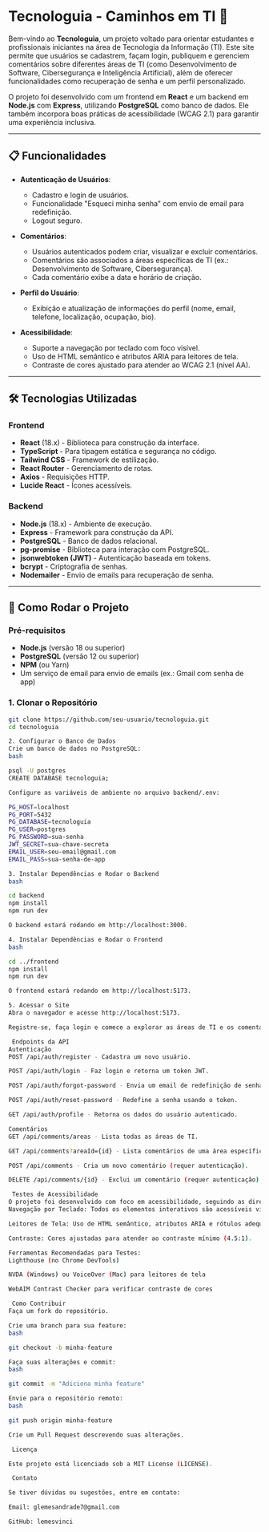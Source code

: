 # Tecnologuia - Caminhos em TI 🚀

Bem-vindo ao **Tecnologuia**, um projeto voltado para orientar estudantes e profissionais iniciantes na área de Tecnologia da Informação (TI). Este site permite que usuários se cadastrem, façam login, publiquem e gerenciem comentários sobre diferentes áreas de TI (como Desenvolvimento de Software, Cibersegurança e Inteligência Artificial), além de oferecer funcionalidades como recuperação de senha e um perfil personalizado.

O projeto foi desenvolvido com um frontend em **React** e um backend em **Node.js** com **Express**, utilizando **PostgreSQL** como banco de dados. Ele também incorpora boas práticas de acessibilidade (WCAG 2.1) para garantir uma experiência inclusiva.

---

## 📋 **Funcionalidades**

- **Autenticação de Usuários**:
  - Cadastro e login de usuários.
  - Funcionalidade "Esqueci minha senha" com envio de email para redefinição.
  - Logout seguro.

- **Comentários**:
  - Usuários autenticados podem criar, visualizar e excluir comentários.
  - Comentários são associados a áreas específicas de TI (ex.: Desenvolvimento de Software, Cibersegurança).
  - Cada comentário exibe a data e horário de criação.

- **Perfil do Usuário**:
  - Exibição e atualização de informações do perfil (nome, email, telefone, localização, ocupação, bio).

- **Acessibilidade**:
  - Suporte a navegação por teclado com foco visível.
  - Uso de HTML semântico e atributos ARIA para leitores de tela.
  - Contraste de cores ajustado para atender ao WCAG 2.1 (nível AA).

---

## 🛠️ **Tecnologias Utilizadas**

### **Frontend**
- **React** (18.x) - Biblioteca para construção da interface.
- **TypeScript** - Para tipagem estática e segurança no código.
- **Tailwind CSS** - Framework de estilização.
- **React Router** - Gerenciamento de rotas.
- **Axios** - Requisições HTTP.
- **Lucide React** - Ícones acessíveis.

### **Backend**
- **Node.js** (18.x) - Ambiente de execução.
- **Express** - Framework para construção da API.
- **PostgreSQL** - Banco de dados relacional.
- **pg-promise** - Biblioteca para interação com PostgreSQL.
- **jsonwebtoken (JWT)** - Autenticação baseada em tokens.
- **bcrypt** - Criptografia de senhas.
- **Nodemailer** - Envio de emails para recuperação de senha.

---

## 🚀 **Como Rodar o Projeto**

### **Pré-requisitos**
- **Node.js** (versão 18 ou superior)
- **PostgreSQL** (versão 12 ou superior)
- **NPM** (ou Yarn)
- Um serviço de email para envio de emails (ex.: Gmail com senha de app)

### **1. Clonar o Repositório**
```bash
git clone https://github.com/seu-usuario/tecnologuia.git
cd tecnologuia

2. Configurar o Banco de Dados
Crie um banco de dados no PostgreSQL:
bash

psql -U postgres
CREATE DATABASE tecnologuia;

Configure as variáveis de ambiente no arquivo backend/.env:

PG_HOST=localhost
PG_PORT=5432
PG_DATABASE=tecnologuia
PG_USER=postgres
PG_PASSWORD=sua-senha
JWT_SECRET=sua-chave-secreta
EMAIL_USER=seu-email@gmail.com
EMAIL_PASS=sua-senha-de-app

3. Instalar Dependências e Rodar o Backend
bash

cd backend
npm install
npm run dev

O backend estará rodando em http://localhost:3000.

4. Instalar Dependências e Rodar o Frontend
bash

cd ../frontend
npm install
npm run dev

O frontend estará rodando em http://localhost:5173.

5. Acessar o Site
Abra o navegador e acesse http://localhost:5173.

Registre-se, faça login e comece a explorar as áreas de TI e os comentários!

 Endpoints da API
Autenticação
POST /api/auth/register - Cadastra um novo usuário.

POST /api/auth/login - Faz login e retorna um token JWT.

POST /api/auth/forgot-password - Envia um email de redefinição de senha.

POST /api/auth/reset-password - Redefine a senha usando o token.

GET /api/auth/profile - Retorna os dados do usuário autenticado.

Comentários
GET /api/comments/areas - Lista todas as áreas de TI.

GET /api/comments?areaId={id} - Lista comentários de uma área específica.

POST /api/comments - Cria um novo comentário (requer autenticação).

DELETE /api/comments/{id} - Exclui um comentário (requer autenticação).

 Testes de Acessibilidade
O projeto foi desenvolvido com foco em acessibilidade, seguindo as diretrizes do WCAG 2.1 (nível AA):
Navegação por Teclado: Todos os elementos interativos são acessíveis via teclado com foco visível.

Leitores de Tela: Uso de HTML semântico, atributos ARIA e rótulos adequados.

Contraste: Cores ajustadas para atender ao contraste mínimo (4.5:1).

Ferramentas Recomendadas para Testes:
Lighthouse (no Chrome DevTools)

NVDA (Windows) ou VoiceOver (Mac) para leitores de tela

WebAIM Contrast Checker para verificar contraste de cores

 Como Contribuir
Faça um fork do repositório.

Crie uma branch para sua feature:
bash

git checkout -b minha-feature

Faça suas alterações e commit:
bash

git commit -m "Adiciona minha feature"

Envie para o repositório remoto:
bash

git push origin minha-feature

Crie um Pull Request descrevendo suas alterações.

 Licença

Este projeto está licenciado sob a MIT License (LICENSE).

 Contato

Se tiver dúvidas ou sugestões, entre em contato:

Email: glemesandrade7@gmail.com

GitHub: lemesvinci
